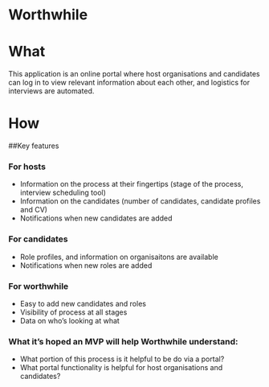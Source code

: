 # Worthwhile

# What
This application is an online portal where host organisations and candidates can log in to view relevant information about each other, and logistics for interviews are automated.

# How

##Key features
### For hosts 
+	Information on the process at their fingertips (stage of the process, interview scheduling tool)
+	Information on the candidates (number of candidates, candidate profiles and CV)
+	Notifications when new candidates are added
	
### For candidates
+ Role profiles, and information on organisaitons are available
+	Notifications when new roles are added

### For worthwhile 
+	Easy to add new candidates and roles
+	Visibility of process at all stages
+	Data on who’s looking at what

### What it’s hoped an MVP will help Worthwhile understand:
+	What portion of this process is it helpful to be do via a portal?
+	What portal functionality is helpful for host organisations and candidates?

